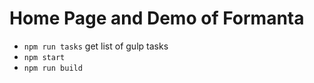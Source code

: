 # Home Page and Demo of Formanta

- `npm run tasks` get list of gulp tasks
- `npm start`
- `npm run build`
